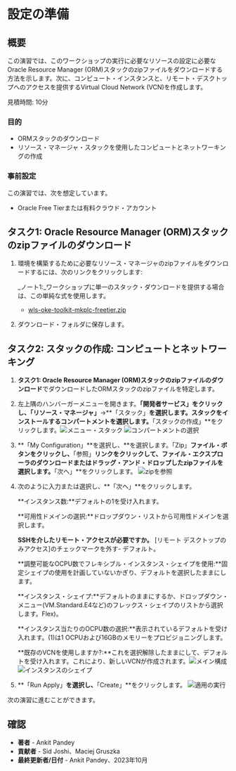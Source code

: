 # 設定の準備

## 概要

この演習では、このワークショップの実行に必要なリソースの設定に必要なOracle Resource Manager (ORM)スタックのzipファイルをダウンロードする方法を示します。次に、コンピュート・インスタンスと、リモート・デスクトップへのアクセスを提供するVirtual Cloud Network (VCN)を作成します。

見積時間: 10分

### 目的

*   ORMスタックのダウンロード
*   リソース・マネージャ・スタックを使用したコンピュートとネットワーキングの作成

### 事前設定

この演習では、次を想定しています。

*   Oracle Free Tierまたは有料クラウド・アカウント

## タスク1: Oracle Resource Manager (ORM)スタックのzipファイルのダウンロード

1.  環境を構築するために必要なリソース・マネージャのzipファイルをダウンロードするには、次のリンクをクリックします:
    
    _ノート1:_ワークショップに単一のスタック・ダウンロードを提供する場合は、この単純な式を使用します。
    
    *   [wls-oke-toolkit-mkplc-freetier.zip](https://objectstorage.us-ashburn-1.oraclecloud.com/p/bh1LaVd0DpYAVbAcrL4k-Y1WLC-KAEo117Msw7P2kN-xvNOWGaVcGtjxnkBVumb8/n/natdsecurity/b/stack/o/wls-oke-toolkit-mkplc-freetier.zip)
2.  ダウンロード・フォルダに保存します。
    

## タスク2: スタックの作成: コンピュートとネットワーキング

1.  **タスク1: Oracle Resource Manager (ORM)スタックのzipファイルのダウンロード**でダウンロードしたORMスタックのzipファイルを特定します。
    
2.  左上隅のハンバーガーメニューを開きます。**「開発者サービス」**をクリックし、**「リソース・マネージャ」**→**「スタック」**を選択します。スタックをインストールするコンパートメントを選択します。**「スタックの作成」**をクリックします。![メニュー・スタック](images/menu-stack.png) ![コンパートメントの選択](images/select-compartment.png)
    
3.  **「My Configuration」**を選択し、**を選択します。「Zip」**ファイル・ボタンをクリックし、**「参照」**リンクをクリックして、ファイル・エクスプローラのダウンロードまたはドラッグ・アンド・ドロップしたzipファイルを選択します。**「次へ」**をクリックします。 ![zipを参照](images/browse-zip.png)
    
4.  次のように入力または選択し、**「次へ」**をクリックします。
    
    **インスタンス数:**デフォルトの1を受け入れます。
    
    **可用性ドメインの選択:**ドロップダウン・リストから可用性ドメインを選択します。
    
    **SSHを介したリモート・アクセスが必要ですか。** \[リモート デスクトップのみアクセス\]のチェックマークを外す- デフォルト。
    
    **調整可能なOCPU数でフレキシブル・インスタンス・シェイプを使用:**固定シェイプの使用を計画していないかぎり、デフォルトを選択したままにします。
    
    **インスタンス・シェイプ:**デフォルトのままにするか、ドロップダウン・メニュー(VM.Standard.E4など)のフレックス・シェイプのリストから選択します。Flex)。
    
    **インスタンス当たりのOCPU数の選択:**表示されているデフォルトを受け入れます。(1)は1 OCPUおよび16GBのメモリーをプロビジョニングします。
    
    **既存のVCNを使用しますか?:**これを選択解除したままにして、デフォルトを受け入れます。これにより、新しいVCNが作成されます。![メイン構成](images/main-config.png) ![インスタンスのシェイプ](images/instance-shape.png)
    
5.  **「Run Apply」**を選択し、**「Create」**をクリックします。 ![適用の実行](images/run-apply.png)
    

次の演習に進むことができます。

## 確認

*   **著者** - Ankit Pandey
*   **貢献者** - Sid Joshi、Maciej Gruszka
*   **最終更新者/日付** - Ankit Pandey、2023年10月